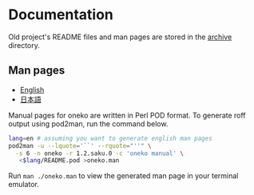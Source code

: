 # Documentation

Old project's README files and man pages are stored in the [archive](archive) directory.

## Man pages
- [English](en)
- [日本語](ja)

Manual pages for oneko are written in Perl POD format. To generate roff output
using pod2man, run the command below.

```sh
lang=en # assuming you want to generate english man pages
pod2man -u --lquote='``' --rquote="''" \
  -s 6 -n oneko -r 1.2.saku.0 -c 'oneko manual' \
   <$lang/README.pod >oneko.man
```

Run `man ./oneko.man` to view the generated man page in your terminal emulator.
